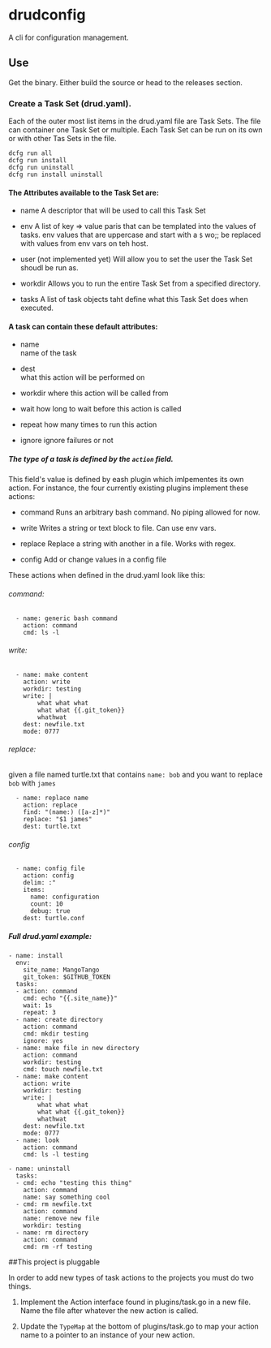 # drudconfig
A cli for configuration management.

## Use

Get the binary. Either build the source or head to the releases section.

### Create a Task Set (drud.yaml).

Each of the outer most list items in the drud.yaml file are Task Sets. The file can container one Task Set or multiple.
Each Task Set can be run on its own or with other Tas Sets in the file.

```
dcfg run all
dcfg run install
dcfg run uninstall
dcfg run install uninstall
```


#### The Attributes available to the Task Set are:

  -	name
       A descriptor that will be used to call this Task Set

  -	env
      A list of key => value paris that can be templated into the values of tasks. env values that are uppercase
      and start with a `$` wo;; be replaced with values from env vars on teh host.

  -	user (not implemented yet)
      Will allow you to set the user the Task Set shoudl be run as.

  -	workdir
      Allows you to run the entire Task Set from a specified directory.

  -	tasks
      A list of task objects taht define what this Task Set does when executed.


#### A task can contain these default attributes:


  -	name  
       name of the task

  -	dest  
       what this action will be performed on

  -	workdir
       where this action will be called from

  -	wait
       how long to wait before this action is called

  -	repeat 
       how many times to run this action

  -	ignore
       ignore failures or not


##### The type of a task is defined by the `action` field.

This field's value is defined by eash plugin which imlpementes its own action.
For instance, the four currently existing plugins implement these actions:

  - command
       Runs an arbitrary bash command. No piping allowed for now.

  - write
       Writes a string or text block to file. Can use env vars.

  - replace
       Replace a string with another in a file. Works with regex.

  - config
       Add or change values in a config file

These actions when defined in the drud.yaml look like this:

###### command:

```
  - name: generic bash command
    action: command
    cmd: ls -l
```

###### write:

```
  - name: make content
    action: write
    workdir: testing
    write: |
        what what what
        what what {{.git_token}}
        whathwat
    dest: newfile.txt
    mode: 0777
```

###### replace:

given a file named turtle.txt that contains `name: bob` and you want to replace `bob` with `james`

```
  - name: replace name
    action: replace
    find: "(name:) ([a-z]*)"
    replace: "$1 james"
    dest: turtle.txt
```

###### config

```
  - name: config file
    action: config
    delim: :"
    items:
      name: configuration
      count: 10
      debug: true
    dest: turtle.conf
```


##### Full drud.yaml example:

```
- name: install
  env:
    site_name: MangoTango
    git_token: $GITHUB_TOKEN
  tasks:
  - action: command
    cmd: echo "{{.site_name}}"
    wait: 1s
    repeat: 3
  - name: create directory
    action: command
    cmd: mkdir testing
    ignore: yes
  - name: make file in new directory
    action: command
    workdir: testing
    cmd: touch newfile.txt
  - name: make content
    action: write
    workdir: testing
    write: |
        what what what
        what what {{.git_token}}
        whathwat
    dest: newfile.txt
    mode: 0777
  - name: look
    action: command
    cmd: ls -l testing

- name: uninstall
  tasks:
  - cmd: echo "testing this thing"
    action: command
    name: say something cool
  - cmd: rm newfile.txt
    action: command
    name: remove new file
    workdir: testing
  - name: rm directory
    action: command
    cmd: rm -rf testing
```

##This project is pluggable

In order to add new types of task actions to the projects you must do two things.

1. Implement the Action interface found in plugins/task.go in a new file. Name the file after whatever the new action
is called. 

2. Update the `TypeMap` at the bottom of plugins/task.go to map your action name to a pointer to an instance of your new action.

